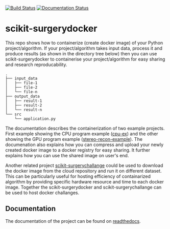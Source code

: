 [![Build Status](https://travis-ci.com/UCL/scikit-surgerydocker.svg?branch=main)](https://travis-ci.com/UCL/scikit-surgerydocker) [![Documentation Status](https://readthedocs.org/projects/scikit-surgerydocker/badge/?version=latest)](https://scikit-surgerydocker.readthedocs.io/en/latest/?badge=latest)

# scikit-surgerydocker
This repo shows how to containerize (create docker image) of your Python project/algorithm. If your project/algorithm takes input data, process it and produce results (as shown in the directory tree below) then you can use scikit-surgerydocker to containerise your project/algorithm for easy sharing and research reproducability. 

```
.
├── input_data
│   ├── file-1
│   ├── file-2
│   └── file-n
├── output_data
│   ├── result-1
│   ├── result-2
│   └── result-n
└── src
    └── application.py
```

The documentation describes the containerization of two example projects. First example showing the CPU program example ([cpu-ex](https://github.com/UCL/cpu-ex)) and the other showing the GPU program example ([stereo-recon-example](https://weisslab.cs.ucl.ac.uk/ThomasDowrick/stereo-recon-example)). The documenation also explains how you can compress and upload your newly created docker image to a docker registry for easy sharing. It further explains how you can use the shared image on user's end.


Another related project [scikit-surgerychallange](https://github.com/UCL/scikit-surgerychallenge) could be used to download the docker image from the cloud repository and run it on different dataset. This can be particularly useful for hosting efficiency of containarized algorithm by providing specific hardware resource and time to each docker image. Together the scikit-surgerydocker and scikit-surgerychallange can be used to host docker challanges.  

## Documentation
The documentation of the project can be found on [readthedocs](https://scikit-surgerydocker.readthedocs.io/en/latest/).
